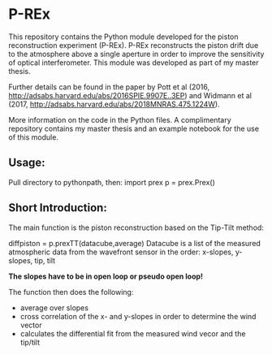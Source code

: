 
# P-REx

This repository contains the Python module developed for the piston reconstruction experiment (P-REx).
P-REx reconstructs the piston drift due to the atmosphere above a single aperture in order to improve the sensitivity of optical interferometer. This module was developed as part of my master thesis.

Further details can be found in the paper by Pott et al (2016, http://adsabs.harvard.edu/abs/2016SPIE.9907E..3EP) and Widmann et al (2017, http://adsabs.harvard.edu/abs/2018MNRAS.475.1224W).

More information on the code in the Python files.
A complimentary repository contains my master thesis and an example notebook for the use of this module. 


## Usage:
Pull directory to pythonpath, then:
import prex
p = prex.Prex()

## Short Introduction:

The main function is the piston reconstruction based on the Tip-Tilt method:

diffpiston = p.prexTT(datacube,average)
Datacube is a list of the measured atmospheric data from the wavefront sensor in the order:
x-slopes, y-slopes, tip, tilt

**The slopes have to be in open loop or pseudo open loop!**

The function then does the following:
- average over slopes
- cross correlation of the x- and y-slopes in order to determine the wind vector
- calculates the differential fit from the measured wind vecor and the tip/tilt
